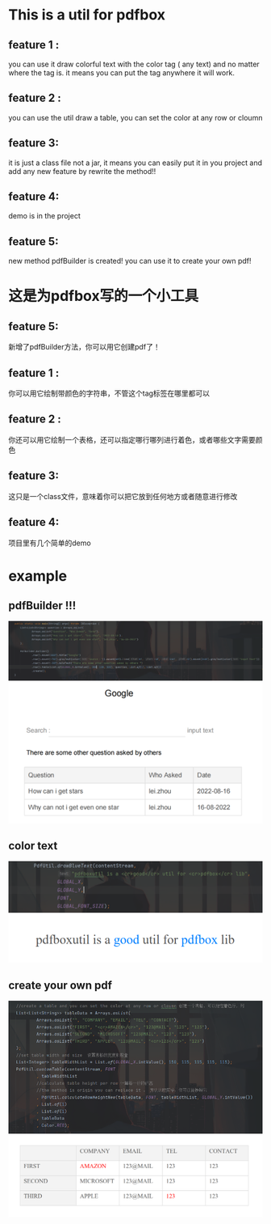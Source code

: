 # This is a util for pdfbox

## feature 1 : 
you can use it draw colorful text with the color tag (<cr> any text</cr>) and no matter where the tag is. it means you can put the tag anywhere it will work.

## feature 2 :
you can use the util draw a table, you can set the color at any row or cloumn

## feature 3:
it is just a class file not a jar, it means you can easily put it in you project and add any new feature by rewrite the method!!

## feature 4:
demo is in the project

## feature 5:
new method pdfBuilder is created! you can use it to create your own pdf!



# 这是为pdfbox写的一个小工具

## feature 5:
新增了pdfBuilder方法，你可以用它创建pdf了！

## feature 1 :
你可以用它绘制带颜色的字符串，不管这个tag标签在哪里都可以

## feature 2 :
你还可以用它绘制一个表格，还可以指定哪行哪列进行着色，或者哪些文字需要颜色

## feature 3:
这只是一个class文件，意味着你可以把它放到任何地方或者随意进行修改

## feature 4:
项目里有几个简单的demo

# example

## pdfBuilder !!!
![img/pdfBuilder-code.png](img/pdfBuilder-code.png)
![img/pdfBuilder.png](img/pdfBuilder.png)

## color text
![img/colortext-code.png](img/colortext-code.png)
![img/colortext.png](img/colortext.png)

## create your own pdf
![img/table-code.png](img/table-code.png)
![img/table.png](img/table.png)





